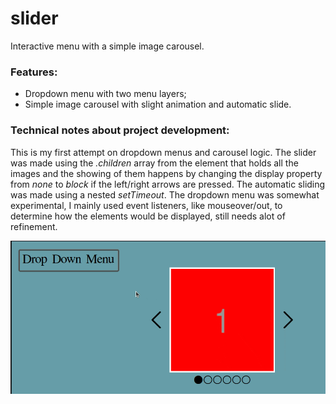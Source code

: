 # slider
Interactive menu with a simple image carousel.

### Features: 
- Dropdown menu with two menu layers;
- Simple image carousel with slight animation and automatic slide.
 
### Technical notes about project development:
This is my first attempt on dropdown menus and carousel logic. 
The slider was made using the _.children_ array from the element that holds all the images and the showing of them happens by changing the display property from _none_ to _block_ if the left/right arrows are pressed. The automatic sliding was made using a nested _setTimeout_.
The dropdown menu was somewhat experimental, I mainly used event listeners, like mouseover/out, to determine how the elements would be displayed, still needs alot of refinement.


![Recording 2022-11-21 at 14 06 00](SLider_rec.gif)
